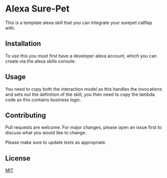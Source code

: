# Alexa Sure-Pet

This is a template alexa skill that you can integrate your surepet catflap with.

## Installation

To use this you must first have a developer alexa account, which you can create via the alexa skills console.

## Usage

You need to copy both the interaction model as this handles the invocations and sets out the definition of the skill, you then need to copy the lambda code as this contains business logic.

## Contributing
Pull requests are welcome. For major changes, please open an issue first to discuss what you would like to change.

Please make sure to update tests as appropriate.

## License
[MIT](https://choosealicense.com/licenses/mit/)

